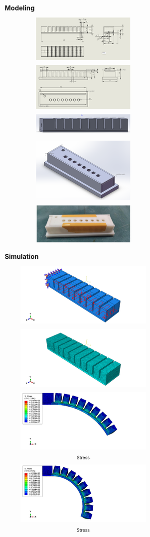 ## Modeling

<p align="center">
  <img src="pic/model1.png" width="60%">
</p>

<p align="center">
  <img src="pic/model2.png" width="60%">
</p>

<p align="center">
  <img src="pic/model3.png" width="60%">
</p>

<p align="center">
  <img src="pic/model4.png" width="60%">
</p>

<p align="center">
  <img src="pic/model5.png" width="60%">
</p>

## Simulation

<p align="center">
  <img src="pic/sim1.png" width="80%">
</p>

<p align="center">
  <img src="pic/sim2.png" width="80%">
</p>

<p align="center">
  <img src="pic/sim3.png" width="80%">
</p>

<p align="center">
  Stress
</p>

<p align="center">
  <img src="pic/sim4.png" width="80%">
</p>

<p align="center">
  Stress
</p>